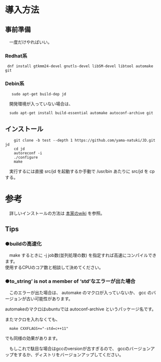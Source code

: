 
# 導入方法

## 事前準備

　一度だけやればいい。

### Redhat系
`  dnf install gtkmm24-devel gnutls-devel libSM-devel libtool automake git `

### Debin系
`   sudo apt-get build-dep jd`

　開発環境が入っていない場合は、

`  sudo apt-get install build-essential automake autoconf-archive git`

## インストール

```
    git clone -b test --depth 1 https://github.com/yama-natuki/JD.git jd  
    cd jd  
    autoreconf -i  
    ./configure  
    make
```

　実行するには直接 src/jd を起動するか手動で /usr/bin あたりに src/jd を cp する。


# 参考
　詳しいインストールの方法は [本家のwiki](https://ja.osdn.net/projects/jd4linux/wiki/OS%2f%E3%83%87%E3%82%A3%E3%82%B9%E3%83%88%E3%83%AA%E3%83%93%E3%83%A5%E3%83%BC%E3%82%B7%E3%83%A7%E3%83%B3%E5%88%A5%E3%82%A4%E3%83%B3%E3%82%B9%E3%83%88%E3%83%BC%E3%83%AB%E6%96%B9%E6%B3%95) を参照。


## Tips

### ●buildの高速化
　make するときに -j job数(並列処理の数) を指定すれば高速にコンパイルできます。  
使用するCPUのコア数と相談して決めてください。

###  ●to_string’ is not a member of ‘std’なエラーが出た場合
　このエラーが出た場合は、 automake のマクロが入っていないか、
gcc のバージョンが古い可能性があります。

automakeのマクロはubuntuでは autoconf-archive というパッケージ名です。

またマクロを入れなくても、

`   make CXXFLAGS+="-std=c++11" `

でも同様の効果があります。

　もしこれで駄目な場合はgccのversionが古すぎるので、
gccのバージョンアップをするか、ディストリをバージョンアップしてください。

